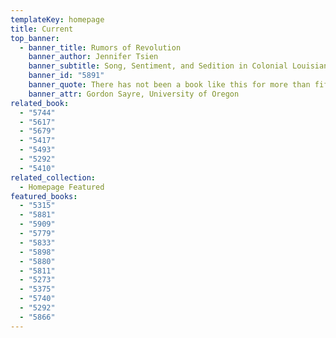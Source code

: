 ```yaml
---
templateKey: homepage
title: Current
top_banner:
  - banner_title: Rumors of Revolution
    banner_author: Jennifer Tsien
    banner_subtitle: Song, Sentiment, and Sedition in Colonial Louisiana
    banner_id: "5891"
    banner_quote: There has not been a book like this for more than fifty years.
    banner_attr: Gordon Sayre, University of Oregon
related_book:
  - "5744"
  - "5617"
  - "5679"
  - "5417"
  - "5493"
  - "5292"
  - "5410"
related_collection:
  - Homepage Featured
featured_books:
  - "5315"
  - "5881"
  - "5909"
  - "5779"
  - "5833"
  - "5898"
  - "5880"
  - "5811"
  - "5273"
  - "5375"
  - "5740"
  - "5292"
  - "5866"
---
```


